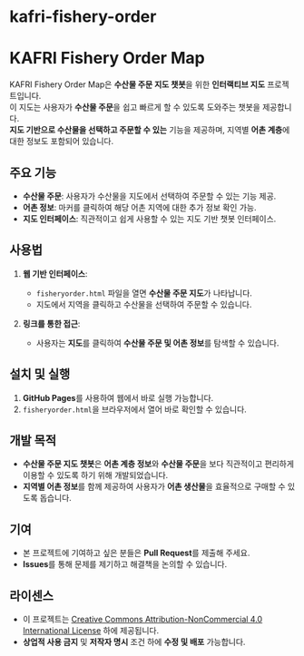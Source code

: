 # kafri-fishery-order
# KAFRI Fishery Order Map

KAFRI Fishery Order Map은 **수산물 주문 지도 챗봇**을 위한 **인터랙티브 지도** 프로젝트입니다.  
이 지도는 사용자가 **수산물 주문**을 쉽고 빠르게 할 수 있도록 도와주는 챗봇을 제공합니다.  
**지도 기반으로 수산물을 선택하고 주문할 수 있는** 기능을 제공하며, 지역별 **어촌 계층**에 대한 정보도 포함되어 있습니다.

## 주요 기능

- **수산물 주문**: 사용자가 수산물을 지도에서 선택하여 주문할 수 있는 기능 제공.
- **어촌 정보**: 마커를 클릭하여 해당 어촌 지역에 대한 추가 정보 확인 가능.
- **지도 인터페이스**: 직관적이고 쉽게 사용할 수 있는 지도 기반 챗봇 인터페이스.

## 사용법

1. **웹 기반 인터페이스**: 
   - `fisheryorder.html` 파일을 열면 **수산물 주문 지도**가 나타납니다.
   - 지도에서 지역을 클릭하고 수산물을 선택하여 주문할 수 있습니다.

2. **링크를 통한 접근**:
   - 사용자는 **지도**를 클릭하여 **수산물 주문 및 어촌 정보**를 탐색할 수 있습니다.

## 설치 및 실행

1. **GitHub Pages**를 사용하여 웹에서 바로 실행 가능합니다.
2. `fisheryorder.html`을 브라우저에서 열어 바로 확인할 수 있습니다.

## 개발 목적

- **수산물 주문 지도 챗봇**은 **어촌 계층 정보**와 **수산물 주문**을 보다 직관적이고 편리하게 이용할 수 있도록 하기 위해 개발되었습니다.
- **지역별 어촌 정보**를 함께 제공하여 사용자가 **어촌 생산물**을 효율적으로 구매할 수 있도록 돕습니다.

## 기여

- 본 프로젝트에 기여하고 싶은 분들은 **Pull Request**를 제출해 주세요.
- **Issues**를 통해 문제를 제기하고 해결책을 논의할 수 있습니다.

## 라이센스

- 이 프로젝트는 [Creative Commons Attribution-NonCommercial 4.0 International License](https://creativecommons.org/licenses/by-nc/4.0/) 하에 제공됩니다.
- **상업적 사용 금지** 및 **저작자 명시** 조건 하에 **수정 및 배포** 가능합니다.
